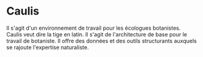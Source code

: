 # Caulis
Il s'agit d'un environnement de travail pour les écologues botanistes.  
Caulis veut dire la tige en latin. Il s'agit de l'architecture de base pour le travail de botaniste. Il offre des données et des outils structurants auxquels se rajoute l'expertise naturaliste.
